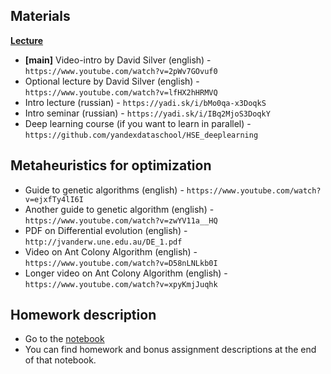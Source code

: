 

## Materials
[__Lecture__](https://docviewer.yandex.ru/?url=ya-disk-public%3A%2F%2FG3IXcG62RwNUGSSos%2BuGhtgXNfsBjP9RxUtUfgCffIk%3D%3A%2Flecture0.pdf&name=lecture0.pdf&c=58a61e7da325)

* __[main]__ Video-intro by David Silver (english) - `https://www.youtube.com/watch?v=2pWv7GOvuf0`
* Optional lecture by David Silver (english) - `https://www.youtube.com/watch?v=lfHX2hHRMVQ`
* Intro lecture (russian) - `https://yadi.sk/i/bMo0qa-x3DoqkS`
* Intro seminar (russian) - `https://yadi.sk/i/IBq2MjoS3DoqkY`
* Deep learning course (if you want to learn in parallel) - `https://github.com/yandexdataschool/HSE_deeplearning`

## Metaheuristics for optimization
* Guide to genetic algorithms (english) - `https://www.youtube.com/watch?v=ejxfTy4lI6I`
* Another guide to genetic algorithm (english) - `https://www.youtube.com/watch?v=zwYV11a__HQ`
* PDF on Differential evolution (english) - `http://jvanderw.une.edu.au/DE_1.pdf`
* Video on Ant Colony Algorithm (english) - `https://www.youtube.com/watch?v=D58nLNLkb0I`
* Longer video on Ant Colony Algorithm (english) - `https://www.youtube.com/watch?v=xpyKmjJuqhk`


## Homework description
* Go to the [notebook](https://github.com/yandexdataschool/Practical_RL/blob/master/week0/frozenlake.ipynb)
* You can find homework and bonus assignment descriptions at the end of that notebook.
